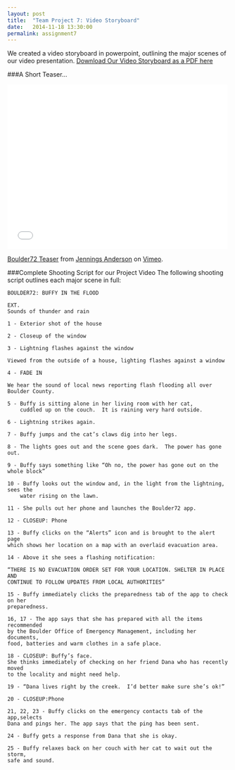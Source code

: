 ```yaml
---
layout: post
title:  "Team Project 7: Video Storyboard"
date:   2014-11-18 13:30:00
permalink: assignment7
---
```


We created a video storyboard in powerpoint, outlining the major scenes of our video presentation.  [Download Our Video Storyboard as a PDF here]({{site.files}}/video-storyboard.pdf)

###A Short Teaser...

<iframe src="//player.vimeo.com/video/113348135" width="500" height="375" frameborder="0" webkitallowfullscreen mozallowfullscreen allowfullscreen></iframe> 
<p><a href="http://vimeo.com/113348135">Boulder72 Teaser</a> from <a href="http://vimeo.com/user13050008">Jennings Anderson</a> on <a href="https://vimeo.com">Vimeo</a>.</p>

###Complete Shooting Script for our Project Video
The following shooting script outlines each major scene in full: 

	BOULDER72: BUFFY IN THE FLOOD

	EXT.
	Sounds of thunder and rain

	1 - Exterior shot of the house
	
	2 - Closeup of the window
	
	3 - Lightning flashes against the window

	Viewed from the outside of a house, lighting flashes against a window 

	4 - FADE IN

	We hear the sound of local news reporting flash flooding all over Boulder County.

	5 - Buffy is sitting alone in her living room with her cat, 
		cuddled up on the couch.  It is raining very hard outside.  

	6 - Lightning strikes again.  

	7 - Buffy jumps and the cat’s claws dig into her legs.

	8 - The lights goes out and the scene goes dark.  The power has gone out.

	9 - Buffy says something like “Oh no, the power has gone out on the whole block”

	10 - Buffy looks out the window and, in the light from the lightning, sees the 
		water rising on the lawn.  

	11 - She pulls out her phone and launches the Boulder72 app.

	12 - CLOSEUP: Phone

	13 - Buffy clicks on the “Alerts” icon and is brought to the alert page 
	which shows her location on a map with an overlaid evacuation area.  

	14 - Above it she sees a flashing notification: 

	“THERE IS NO EVACUATION ORDER SET FOR YOUR LOCATION. SHELTER IN PLACE AND 
	CONTINUE TO FOLLOW UPDATES FROM LOCAL AUTHORITIES”

	15 - Buffy immediately clicks the preparedness tab of the app to check on her
	preparedness.

	16, 17 - The app says that she has prepared with all the items recommended 
	by the Boulder Office of Emergency Management, including her documents, 
	food, batteries and warm clothes in a safe place.

	18 - CLOSEUP: Buffy’s face.
	She thinks immediately of checking on her friend Dana who has recently moved 
	to the locality and might need help.

	19 - “Dana lives right by the creek.  I’d better make sure she’s ok!”

	20 - CLOSEUP:Phone

	21, 22, 23 - Buffy clicks on the emergency contacts tab of the app,selects 
	Dana and pings her. The app says that the ping has been sent.

	24 - Buffy gets a response from Dana that she is okay.

	25 - Buffy relaxes back on her couch with her cat to wait out the storm, 
	safe and sound.
